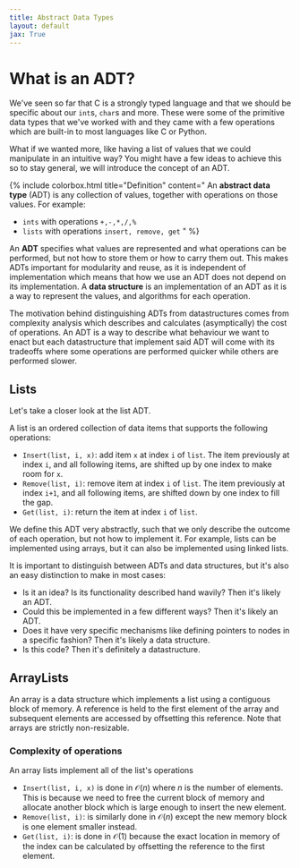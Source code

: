 ```yaml
---
title: Abstract Data Types
layout: default
jax: True
---
```

# What is an ADT?
We've seen so far that C is a strongly typed language and that we should be specific about our `int`s, `char`s and more. These were some of the primitive data types that we've worked with and they came with a few operations which are built-in to most languages like C or Python.

What if we wanted more, like having a list of values that we could manipulate in an intuitive way? You might have a few ideas to achieve this so to stay general, we will introduce the concept of an ADT.

{% include colorbox.html 
   title="Definition" 
   content="
   An **abstract data type** (ADT) is any collection of values, together with operations on those values. For example:

- `ints` with operations `+,-,*,/,%`
- `lists` with operations `insert, remove, get`
"
%}

An **ADT** specifies what values are represented and what operations can be performed, but not how to store them or how to carry them out. This makes ADTs important for modularity and reuse, as it is independent of implementation which means that how we use an ADT does not  depend on its implementation. A **data structure** is an implementation of an ADT as it is a way to represent the values, and algorithms for each operation.

The motivation behind distinguishing ADTs from datastructures comes from complexity analysis which describes and calculates (asymptically) the cost of operations. An ADT is a way to describe what behaviour we want to enact but each datastructure that implement said ADT will come with its tradeoffs where some operations are performed quicker while others are performed slower.

## Lists

Let's take a closer look at the list ADT.

A list is an ordered collection of data items that supports the following operations:

- `Insert(list, i, x)`: add item `x` at index `i` of `list`. The item previously at index `i`, and all following items, are shifted up by one index to make room for `x`.
- `Remove(list, i)`: remove item at index `i` of `list`. The item previously at index `i+1`, and all following items, are shifted down by one index to fill the gap.
- `Get(list, i)`: return the item at index `i` of `list`.

We define this ADT very abstractly, such that we only describe the outcome of each operation, but not how to implement it. For example, lists can be implemented using arrays, but it can also be implemented using linked lists.

It is important to distinguish between ADTs and data structures, but it's also an easy distinction to make in most cases:

- Is it an idea? Is its functionality described hand wavily? Then it's likely an ADT.
- Could this be implemented in a few different ways? Then it's likely an ADT.
- Does it have very specific mechanisms like defining pointers to nodes in a specific fashion? Then it's likely a data structure.
- Is this code? Then it's definitely a datastructure.

## ArrayLists

An array is a data structure which implements a list using a contiguous block of memory. A reference is held to the first element of the array and subsequent elements are accessed by offsetting this reference. Note that arrays are strictly non-resizable.

### Complexity of operations
An array lists implement all of the list's operations

- `Insert(list, i, x)` is done in $\mathcal O(n)$ where $n$ is the number of elements. This is because we need to free the current block of memory and allocate another block which is large enough to insert the new element.
- `Remove(list, i)`: is similarly done in $\mathcal O(n)$ except the new memory block is one element smaller instead.
- `Get(list, i)`: is done in $\mathcal O(1)$ because the exact location in memory of the index can be calculated by offsetting the reference to the first element.